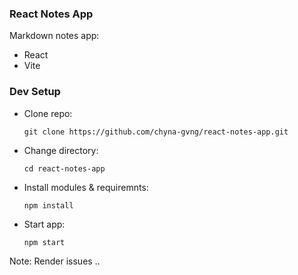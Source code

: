 ### React Notes App
Markdown notes app:
- React
- Vite

### Dev Setup
- Clone repo:  
    ```
    git clone https://github.com/chyna-gvng/react-notes-app.git
    ```
- Change directory:  
    ```
    cd react-notes-app
    ```
- Install modules & requiremnts:  
    ```
    npm install
    ```
- Start app:  
    ```
    npm start
    ```

Note: Render issues ..
